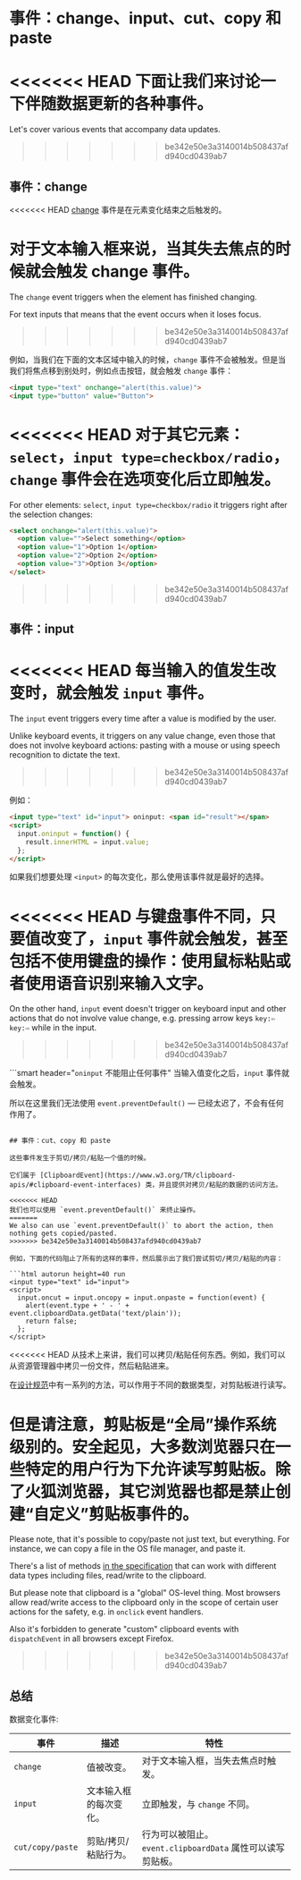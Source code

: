# 事件：change、input、cut、copy 和 paste

<<<<<<< HEAD
下面让我们来讨论一下伴随数据更新的各种事件。
=======
Let's cover various events that accompany data updates.
>>>>>>> be342e50e3a3140014b508437afd940cd0439ab7

## 事件：change

<<<<<<< HEAD
[change](http://www.w3.org/TR/html5/forms.html#event-input-change) 事件是在元素变化结束之后触发的。

对于文本输入框来说，当其失去焦点的时候就会触发 change 事件。
=======
The `change` event triggers when the element has finished changing.

For text inputs that means that the event occurs when it loses focus.
>>>>>>> be342e50e3a3140014b508437afd940cd0439ab7

例如，当我们在下面的文本区域中输入的时候，`change` 事件不会被触发。但是当我们将焦点移到别处时，例如点击按钮，就会触发 `change` 事件：

```html autorun height=40 run
<input type="text" onchange="alert(this.value)">
<input type="button" value="Button">
```

<<<<<<< HEAD
对于其它元素：`select`，`input type=checkbox/radio`，`change` 事件会在选项变化后立即触发。
=======
For other elements: `select`, `input type=checkbox/radio` it triggers right after the selection changes:

```html autorun height=40 run
<select onchange="alert(this.value)">
  <option value="">Select something</option>
  <option value="1">Option 1</option>
  <option value="2">Option 2</option>
  <option value="3">Option 3</option>
</select>
```

>>>>>>> be342e50e3a3140014b508437afd940cd0439ab7

## 事件：input

<<<<<<< HEAD
每当输入的值发生改变时，就会触发 `input` 事件。
=======
The `input` event triggers every time after a value is modified by the user.

Unlike keyboard events, it triggers on any value change, even those that does not involve keyboard actions: pasting with a mouse or using speech recognition to dictate the text.
>>>>>>> be342e50e3a3140014b508437afd940cd0439ab7

例如：

```html autorun height=40 run
<input type="text" id="input"> oninput: <span id="result"></span>
<script>
  input.oninput = function() {
    result.innerHTML = input.value;
  };
</script>
```

如果我们想要处理 `<input>` 的每次变化，那么使用该事件就是最好的选择。

<<<<<<< HEAD
与键盘事件不同，只要值改变了，`input` 事件就会触发，甚至包括不使用键盘的操作：使用鼠标粘贴或者使用语音识别来输入文字。
=======
On the other hand, `input` event doesn't trigger on keyboard input and other actions that do not involve value change, e.g. pressing arrow keys `key:⇦` `key:⇨` while in the input.
>>>>>>> be342e50e3a3140014b508437afd940cd0439ab7

```smart header="`oninput` 不能阻止任何事件"
当输入值变化之后，`input` 事件就会触发。

所以在这里我们无法使用 `event.preventDefault()` — 已经太迟了，不会有任何作用了。
```

## 事件：cut、copy 和 paste

这些事件发生于剪切/拷贝/粘贴一个值的时候。

它们属于 [ClipboardEvent](https://www.w3.org/TR/clipboard-apis/#clipboard-event-interfaces) 类，并且提供对拷贝/粘贴的数据的访问方法。

<<<<<<< HEAD
我们也可以使用 `event.preventDefault()` 来终止操作。
=======
We also can use `event.preventDefault()` to abort the action, then nothing gets copied/pasted.
>>>>>>> be342e50e3a3140014b508437afd940cd0439ab7

例如，下面的代码阻止了所有的这样的事件，然后展示出了我们尝试剪切/拷贝/粘贴的内容：

```html autorun height=40 run
<input type="text" id="input">
<script>
  input.oncut = input.oncopy = input.onpaste = function(event) {
    alert(event.type + ' - ' + event.clipboardData.getData('text/plain'));
    return false;
  };
</script>
```

<<<<<<< HEAD
从技术上来讲，我们可以拷贝/粘贴任何东西。例如，我们可以从资源管理器中拷贝一份文件，然后粘贴进来。

在[设计规范](https://www.w3.org/TR/clipboard-apis/#dfn-datatransfer)中有一系列的方法，可以作用于不同的数据类型，对剪贴板进行读写。

但是请注意，剪贴板是“全局”操作系统级别的。安全起见，大多数浏览器只在一些特定的用户行为下允许读写剪贴板。除了火狐浏览器，其它浏览器也都是禁止创建“自定义”剪贴板事件的。
=======
Please note, that it's possible to copy/paste not just text, but everything. For instance, we can copy a file in the OS file manager, and paste it.

There's a list of methods [in the specification](https://www.w3.org/TR/clipboard-apis/#dfn-datatransfer) that can work with different data types including files, read/write to the clipboard.

But please note that clipboard is a "global" OS-level thing. Most browsers allow read/write access to the clipboard only in the scope of certain user actions for the safety, e.g. in `onclick` event handlers.

Also it's forbidden to generate "custom" clipboard events with `dispatchEvent` in all browsers except Firefox.
>>>>>>> be342e50e3a3140014b508437afd940cd0439ab7

## 总结

数据变化事件:

| 事件 | 描述 | 特性 |
|---------|----------|-------------|
| `change`| 值被改变。 | 对于文本输入框，当失去焦点时触发。 |
| `input` | 文本输入框的每次变化。 | 立即触发，与 `change` 不同。 |
| `cut/copy/paste` | 剪贴/拷贝/粘贴行为。 | 行为可以被阻止。`event.clipboardData` 属性可以读写剪贴板。 |
